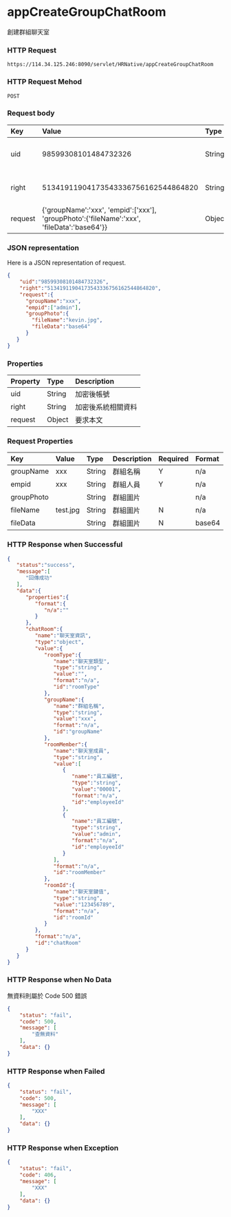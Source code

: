 # appCreateGroupChatRoom
創建群組聊天室

### HTTP Request
```
https://114.34.125.246:8090/servlet/HRNative/appCreateGroupChatRoom
```

### HTTP Request Mehod
```
POST
```

### Request body
| Key | Value | Type | Description |
|:----------|:-------------|:-----|:------------|
| uid | 98599308101484732326 | String | 需透過appLogin取得
| right | 51341911904173543336756162544864820 | String | 需透過appLogin取得 |
| request | {'groupName':'xxx', 'empid':['xxx'], 'groupPhoto':{'fileName':'xxx', 'fileData':'base64'}} | Object | 查詢條件

### JSON representation
Here is a JSON representation of request.
```json
{
    "uid":"98599308101484732326",
    "right":"51341911904173543336756162544864820",
    "request":{
      "groupName":"xxx", 
      "empid":["admin"],
      "groupPhoto":{
        "fileName":"kevin.jpg",
        "fileData":"base64"
      }
   }
}
```
### Properties
| Property | Type | Description |
|:---------|:-----|:------------|
| uid   | String | 加密後帳號 |
| right | String | 加密後系統相關資料 |
| request | Object | 要求本文 |


### Request Properties
| Key | Value | Type | Description | Required | Format |
|:----------|:-------------|:-----|:------------|:------------|:------------|
| groupName | xxx | String | 群組名稱 | Y | n/a |
| empid | xxx | String | 群組人員 | Y | n/a |
| groupPhoto |  | String | 群組圖片 |  | n/a |
| fileName | test.jpg | String | 群組圖片 | N | n/a |
| fileData |  | String | 群組圖片 | N | base64 |



### HTTP Response when Successful
```json
{
   "status":"success",
   "message":[
      "回傳成功"
   ],
   "data":{
      "properties":{
         "format":{
            "n/a":""
         }
      },
      "chatRoom":{
         "name":"聊天室資訊",
         "type":"object",
         "value":{
            "roomType":{
               "name":"聊天室類型",
               "type":"string",
               "value":"",
               "format":"n/a",
               "id":"roomType"
            },
            "groupName":{
               "name":"群組名稱",
               "type":"string",
               "value":"xxx",
               "format":"n/a",
               "id":"groupName"
            },
            "roomMember":{
               "name":"聊天室成員",
               "type":"string",
               "value":[
                  {
                     "name":"員工編號",
                     "type":"string",
                     "value":"00001",
                     "format":"n/a",
                     "id":"employeeId"
                  },
                  {
                     "name":"員工編號",
                     "type":"string",
                     "value":"admin",
                     "format":"n/a",
                     "id":"employeeId"
                  }
               ],
               "format":"n/a",
               "id":"roomMember"
            },
            "roomId":{
               "name":"聊天室鍵值",
               "type":"string",
               "value":"123456789",
               "format":"n/a",
               "id":"roomId"
            }
         },
         "format":"n/a",
         "id":"chatRoom"
      }
   }
}
```

### HTTP Response when No Data 
無資料則屬於 Code 500 錯誤
```json
{
    "status": "fail",
    "code": 500,
    "message": [
        "查無資料"
    ],
    "data": {}
}
```

### HTTP Response when Failed
```json
{
    "status": "fail",
    "code": 500,
    "message": [
        "XXX"
    ],
    "data": {}
}
```

### HTTP Response when Exception
```json
{
    "status": "fail",
    "code": 406,
    "message": [
        "XXX"
    ],
    "data": {}
}
```
